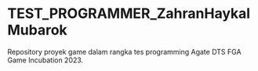# TEST_PROGRAMMER_ZahranHaykalMubarok
Repository proyek game dalam rangka tes programming Agate DTS FGA Game Incubation 2023.
